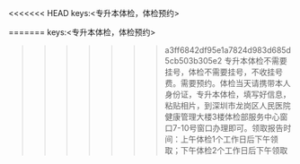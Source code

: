 <<<<<<< HEAD
keys:<专升本体检，体检预约>

=======
keys:<专升本体检，体检预约>

>>>>>>> a3ff6842df95e1a7824d983d685d5cb503b305e2
专升本体检不需要挂号，体检不需要挂号，不收挂号费。需要预约。体检当天请携带本人身份证，专升本体检，填写好信息，粘贴相片，到深圳市龙岗区人民医院健康管理大楼3楼体检部服务中心窗口7-10号窗口办理即可。领取报告时间：上午体检1个工作日后下午领取；下午体检2个工作日后下午领取